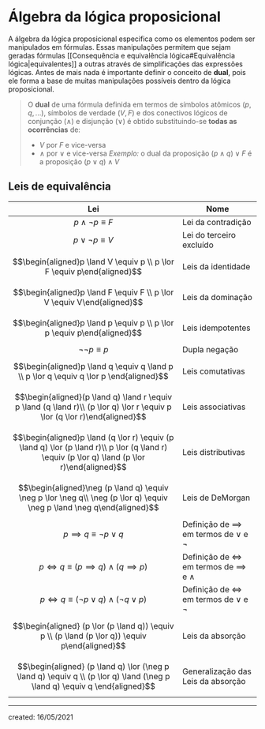 # Álgebra da lógica proposicional
A álgebra da lógica proposicional especifica como os elementos podem ser manipulados em fórmulas. Essas manipulações permitem que sejam geradas fórmulas [[Consequência e equivalência lógica#Equivalência lógica|equivalentes]] a outras através de simplificações das expressões lógicas.
Antes de mais nada é importante definir o conceito de **dual**, pois ele forma a base de muitas manipulações possíveis dentro da lógica proposicional.

> O **dual** de uma fórmula definida em termos de símbolos atômicos $(p, q, \dots)$, símbolos de verdade $(V, F)$ e dos conectivos lógicos de conjunção $(\land)$ e disjunção $(\lor)$ é obtido substituindo-se **todas as ocorrências** de:
>- $V$ por $F$ e vice-versa
>- $\land$ por $\lor$ e vice-versa
> *Exemplo:* o dual da proposição $(p \land q) \lor F$ é a proposição $(p \lor q) \land V$

## Leis de equivalência
|                                                                       Lei                                                                        | Nome                                                  |
|:------------------------------------------------------------------------------------------------------------------------------------------------:| ----------------------------------------------------- |
|                                                            $p \land \neg p \equiv F$                                                             | Lei da contradição                                    |
|                                                             $p \lor \neg p \equiv V$                                                             | Lei do terceiro excluído                              |
|                                     $$\begin{aligned}p \land V \equiv p \\ p \lor F \equiv p\end{aligned}$$                                      | Leis da identidade                                    |
|                                     $$\begin{aligned}p \land F \equiv F \\ p \lor V \equiv V\end{aligned}$$                                      | Leis da dominação                                     |
|                                     $$\begin{aligned}p \land p \equiv p \\ p \lor p \equiv p\end{aligned}$$                                      | Leis idempotentes                                     |
|                                                              $\neg\neg p \equiv p$                                                               | Dupla negação                                         |
|                             $$\begin{aligned}p \land q \equiv q \land p \\ p \lor q \equiv q \lor p \end{aligned}$$                              | Leis comutativas                                      |
|           $$\begin{aligned}(p \land q) \land r \equiv  p \land (q \land r)\\ (p \lor q) \lor r \equiv p \lor (q \lor r)\end{aligned}$$           | Leis associativas                                     |
| $$\begin{aligned}p \land (q \lor r) \equiv  (p \land q) \lor (p \land r)\\ p  \lor (q \land r) \equiv (p \lor q) \land (p \lor r)\end{aligned}$$ | Leis distributivas                                    |
|             $$\begin{aligned}\neg (p \land q) \equiv \neg p \lor \neg q\\ \neg (p \lor q) \equiv \neg p \land \neg q\end{aligned}$$              | Leis de DeMorgan                                      |
|                                                       $p \implies q \equiv \neg p \lor q$                                                        | Definição de $\implies$ em termos de $\lor$ e $\neg$  |
|                                              $p \iff q \equiv (p \implies q) \land (q \implies p)$                                               | Definição de $\iff$ em termos de $\implies$ e $\land$ |
|                                             $p \iff q \equiv (\neg p \lor q) \land (\neg q \lor p)$                                              | Definição de $\iff$ em termos de $\lor$ e $\neg$      |
|                         $$\begin{aligned} (p \lor (p \land q)) \equiv p \\ (p \land (p \lor q)) \equiv p\end{aligned}$$                          | Leis da absorção                                      |
|            $$\begin{aligned} (p \land q) \lor (\neg p \land q) \equiv q \\ (p \lor q) \land (\neg p \land q) \equiv q \end{aligned}$$            | Generalização das Leis da absorção                    |


---

created: 16/05/2021
